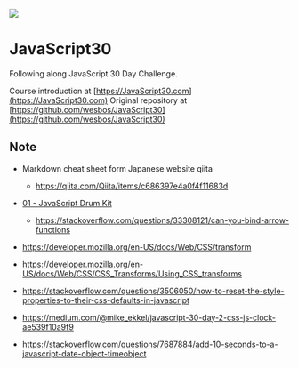 ![](https://javascript30.com/images/JS3-social-share.png)

# JavaScript30

Following along JavaScript 30 Day Challenge.

Course introduction at [https://JavaScript30.com](https://JavaScript30.com)
Original repository at [https://github.com/wesbos/JavaScript30](https://github.com/wesbos/JavaScript30)

## Note

* Markdown cheat sheet form Japanese website qiita

  * https://qiita.com/Qiita/items/c686397e4a0f4f11683d

* [01 - JavaScript Drum Kit](https://mdmss37.github.io/JavaScript30/01%20-%20JavaScript%20Drum%20Kit/)

  * https://stackoverflow.com/questions/33308121/can-you-bind-arrow-functions

* https://developer.mozilla.org/en-US/docs/Web/CSS/transform
* https://developer.mozilla.org/en-US/docs/Web/CSS/CSS_Transforms/Using_CSS_transforms
* https://stackoverflow.com/questions/3506050/how-to-reset-the-style-properties-to-their-css-defaults-in-javascript
* https://medium.com/@mike_ekkel/javascript-30-day-2-css-js-clock-ae539f10a9f9
* https://stackoverflow.com/questions/7687884/add-10-seconds-to-a-javascript-date-object-timeobject
